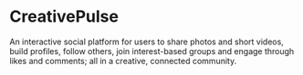 # CreativePulse
An interactive social platform for users to share photos and short videos, build profiles, follow others, join interest-based groups and engage through likes and comments; all in a creative, connected community.
